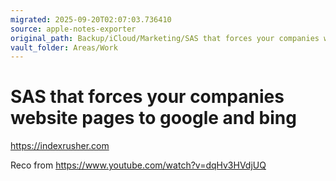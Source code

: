```yaml
---
migrated: 2025-09-20T02:07:03.736410
source: apple-notes-exporter
original_path: Backup/iCloud/Marketing/SAS that forces your companies website pages to google and bing.md
vault_folder: Areas/Work
---
```

# SAS that forces your companies website pages to google and bing

https://indexrusher.com

Reco from
https://www.youtube.com/watch?v=dqHv3HVdjUQ
